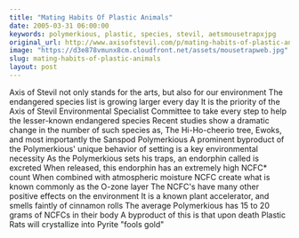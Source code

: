 ```yaml
---
title: "Mating Habits Of Plastic Animals"
date: 2005-03-31 06:00:00
keywords: polymerkious, plastic, species, stevil, aetsmousetrapxjpg
original_url: http://www.axisofstevil.com/p/mating-habits-of-plastic-animals
image: "https://d3e878vmunx8cm.cloudfront.net/assets/mousetrapweb.jpg"
slug: mating-habits-of-plastic-animals
layout: post
---
```


Axis of Stevil not only stands for the arts, but also for our environment The endangered species list is growing larger every day It is the priority of the Axis of Stevil Environmental Specialist Committee to take every step to help the lesser-known endangered species Recent studies show a dramatic change in the number of such species as, The Hi-Ho-cheerio tree, Ewoks, and most importantly the Sanspod Polymerkious
A prominent byproduct of the Polymerkious&#039; unique behavior of setting  is a key environmental necessity As the Polymerkious sets his traps, an endorphin called  is excreted When released, this endorphin has an extremely high NCFC* count When combined with atmospheric moisture NCFC create what is known commonly as the O-zone layer The NCFC&#039;s have many other positive effects on the environment It is a known plant accelerator, and smells faintly of cinnamon rolls The average Polymerkious has 15 to 20 grams of NCFCs in their body A byproduct of this is that upon death Plastic Rats will crystallize into Pyrite &quot;fools gold&quot;

